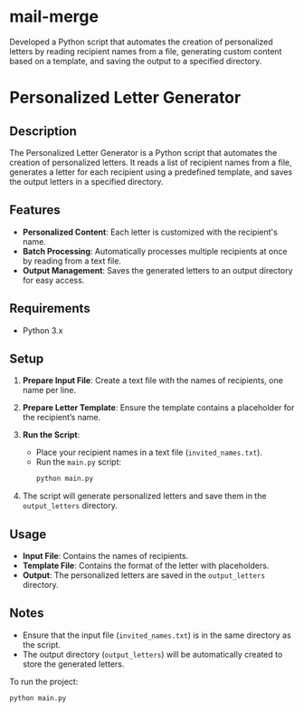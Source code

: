 # mail-merge
Developed a Python script that automates the creation of personalized letters by reading recipient names from a file, generating custom content based on a template, and saving the output to a specified directory.
# Personalized Letter Generator

## Description
The Personalized Letter Generator is a Python script that automates the creation of personalized letters. It reads a list of recipient names from a file, generates a letter for each recipient using a predefined template, and saves the output letters in a specified directory.

## Features
- **Personalized Content**: Each letter is customized with the recipient's name.
- **Batch Processing**: Automatically processes multiple recipients at once by reading from a text file.
- **Output Management**: Saves the generated letters to an output directory for easy access.

## Requirements
- Python 3.x

## Setup
1. **Prepare Input File**: Create a text file with the names of recipients, one name per line.
2. **Prepare Letter Template**: Ensure the template contains a placeholder for the recipient’s name.
3. **Run the Script**:
   - Place your recipient names in a text file (`invited_names.txt`).
   - Run the `main.py` script:
     ```bash
     python main.py
     ```

4. The script will generate personalized letters and save them in the `output_letters` directory.

## Usage
- **Input File**: Contains the names of recipients.
- **Template File**: Contains the format of the letter with placeholders.
- **Output**: The personalized letters are saved in the `output_letters` directory.

## Notes
- Ensure that the input file (`invited_names.txt`) is in the same directory as the script.
- The output directory (`output_letters`) will be automatically created to store the generated letters.

To run the project:
```bash
python main.py

